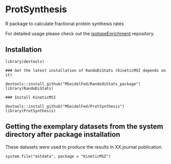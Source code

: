 # ProtSynthesis
R package to calculate fractional protein synthesis rates

For detailed usage please check out the [isotopeEnrichment](https://github.com/mgleeming/isotopeEnrichment/blob/master/README.md) repository.

## Installation

```
library(devtools)

### Get the latest installation of RandoDiStats (KineticMSI depends on it)

devtools::install_github("MSeidelFed/RandodiStats_package")
library(RandoDiStats)

### Install KineticMSI

devtools::install_github("MSeidelFed/ProtSynthesis")
library(ProtSynthesis)

```

## Getting the exemplary datasets from the system directory after package installation

These datasets were used to produce the results in XX journal publication.

```
system.file("extdata", package = "KineticMSI")
```
